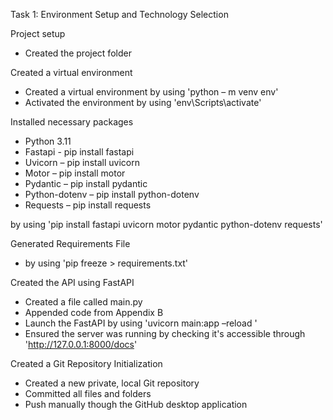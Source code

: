 Task 1: Environment Setup and Technology Selection

Project setup
- Created the project folder


Created a virtual environment
- Created a virtual environment 
by using	'python – m venv env'
- Activated the environment 
by using	'env\Scripts\activate'


Installed necessary packages
- Python 3.11
- Fastapi - pip install fastapi
- Uvicorn – pip install uvicorn
- Motor – pip install motor
- Pydantic – pip install pydantic
- Python-dotenv – pip install python-dotenv
- Requests – pip install requests 

by using	'pip install fastapi uvicorn motor pydantic python-dotenv requests'


Generated Requirements File 
- by using	'pip freeze > requirements.txt'
   

Created the API using FastAPI
- Created a file called main.py
- Appended code from Appendix B
- Launch the FastAPI
by using	'uvicorn main:app –reload '
- Ensured the server was running by checking it's accessible through 'http://127.0.0.1:8000/docs'


Created a Git Repository Initialization
- Created a new private, local Git repository 
- Committed all files and folders
- Push manually though the GitHub desktop application
